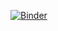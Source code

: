 [![Binder](https://mybinder.org/badge_logo.svg)](https://mybinder.org/v2/gh/OscarFHM/semana_5.git/main?labpath=binder)
